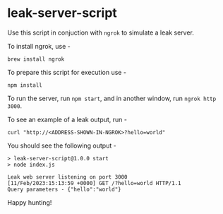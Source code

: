 # leak-server-script
Use this script in conjuction with `ngrok` to simulate a leak server.

To install ngrok, use - 
```
brew install ngrok
```

To prepare this script for execution use - 
```
npm install
```

To run the server, run `npm start`, and in another window, run `ngrok http 3000`.

To see an example of a leak output, run -
```
curl "http://<ADDRESS-SHOWN-IN-NGROK>?hello=world"
```

You should see the following output - 
```
> leak-server-script@1.0.0 start
> node index.js

Leak web server listening on port 3000
[11/Feb/2023:15:13:59 +0000] GET /?hello=world HTTP/1.1
Query parameters - {"hello":"world"}
```

Happy hunting!
